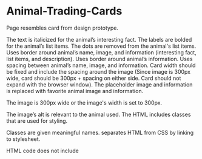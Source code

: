 # Animal-Trading-Cards
Page resembles card from design prototype.

The text is italicized for the animal’s interesting fact.
The labels are bolded for the animal’s list items.
The dots are removed from the animal's list items.
Uses border around animal’s name, image, and information (interesting fact, list items, and description).
Uses border around animal’s information.
Uses spacing between animal’s name, image, and information.
Card width should be fixed and include the spacing around the image (Since image is 300px wide, card should be 300px + spacing on either side. Card should not expand with the browser window). 
The placeholder image and information is replaced with favorite animal image and information.

The image is 300px wide or the image's width is set to 300px.

The image’s alt is relevant to the animal used.
The HTML includes classes that are used for styling.

Classes are given meaningful names.
separates HTML from CSS by linking to stylesheet.

HTML code does not include <style> elements or style attributes in the body.
